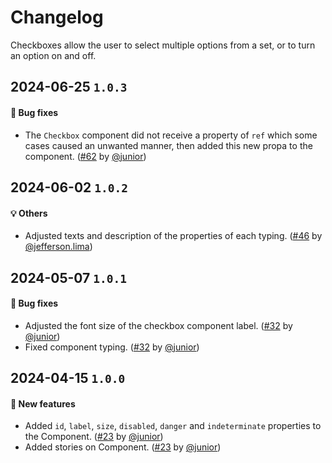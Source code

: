 # Changelog

Checkboxes allow the user to select multiple options from a set, or to turn an option on and off.

## 2024-06-25 `1.0.3`

#### 🐛 Bug fixes

- The `Checkbox` component did not receive a property of `ref` which some cases caused an unwanted manner, then added this new propa to the component. ([#62](https://git.rarolabs.com.br/frontend/rarui/-/merge_requests/62) by [@junior](https://git.rarolabs.com.br/junior))

## 2024-06-02 `1.0.2`

#### 💡 Others

- Adjusted texts and description of the properties of each typing. ([#46](https://git.rarolabs.com.br/frontend/rarui/-/merge_requests/46) by [@jefferson.lima](https://git.rarolabs.com.br/jefferson.lima))

## 2024-05-07 `1.0.1`

#### 🐛 Bug fixes

- Adjusted the font size of the checkbox component label. ([#32](https://git.rarolabs.com.br/frontend/rarui/pull/32) by [@junior](https://git.rarolabs.com.br/junior))
- Fixed component typing. ([#32](https://git.rarolabs.com.br/frontend/rarui/-/merge_requests/32) by [@junior](https://git.rarolabs.com.br/junior))

## 2024-04-15 `1.0.0`

#### 🎉 New features

- Added `id`, `label`, `size`, `disabled`, `danger` and `indeterminate` properties to the Component. ([#23](https://git.rarolabs.com.br/frontend/rarui/pull/23) by [@junior](https://git.rarolabs.com.br/junior))
- Added stories on Component. ([#23](https://git.rarolabs.com.br/frontend/rarui/pull/23) by [@junior](https://git.rarolabs.com.br/junior))

<!-- #### 🛠 Breaking changes -->

<!-- #### 📚 3rd party library updates -->

<!-- #### 🎉 New features -->

<!-- #### 🐛 Bug fixes -->

<!-- #### 💡 Others -->
